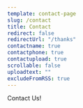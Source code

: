 ```yaml
---
template: contact-page
slug: /contact
title: Contact
redirect: false
redirectUrl: "/thanks"
contactname: true
contactphone: true
contactupload: true
scrollable: false
uploadtext: ""
excludeFromRSS: true
---
```

Contact Us!